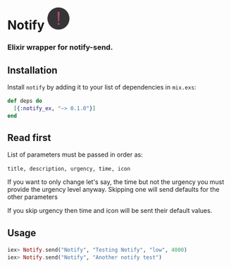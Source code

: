 # Notify <img src="priv/project_icon.png" alt="Notify" width="50" height="50" />

### Elixir wrapper for notify-send.

## Installation

Install `notify` by adding it to your list of dependencies in `mix.exs`:

```elixir
def deps do
  [{:notify_ex, "~> 0.1.0"}]
end
```

## Read first
List of parameters must be passed in order as:

`title, description, urgency, time, icon`

If you want to only change let's say, the time but not the urgency you must provide the urgency level anyway. Skipping one will send defaults for the other parameters

If you skip urgency then time and icon will be sent their default values.

## Usage
```elixir
iex> Notify.send("Notify", "Testing Notify", "low", 4000)
iex> Notify.send("Notify", "Another notify test")
```
